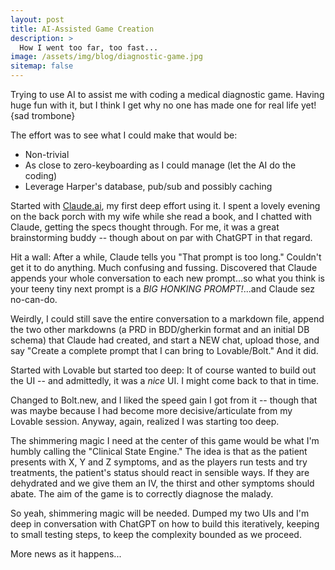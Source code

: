 ```yaml
---
layout: post
title: AI-Assisted Game Creation
description: >
  How I went too far, too fast...
image: /assets/img/blog/diagnostic-game.jpg
sitemap: false
---
```


Trying to use AI to assist me with coding a medical diagnostic game. Having huge fun with it, but I think I get why no one has made one for real life yet! {sad trombone}

The effort was to see what I could make that would be:
* Non-trivial
* As close to zero-keyboarding as I could manage (let the AI do the coding)
* Leverage Harper's database, pub/sub and possibly caching

Started with [Claude.ai](https://claude.ai), my first deep effort using it. I spent a lovely evening on the back porch with my wife while she read a book, and I chatted with Claude, getting the specs thought through. For me, it was a great brainstorming buddy -- though about on par with ChatGPT in that regard.

Hit a wall: After a while, Claude tells you "That prompt is too long." Couldn't get it to do anything. Much confusing and fussing. Discovered that Claude appends your whole conversation to each new prompt...so what you think is your teeny tiny next prompt is a *BIG HONKING PROMPT!*...and Claude sez no-can-do. 

Weirdly, I could still save the entire conversation to a markdown file, append the two other markdowns (a PRD in BDD/gherkin format and an initial DB schema) that Claude had created, and start a NEW chat, upload those, and say "Create a complete prompt that I can bring to Lovable/Bolt." And it did.

Started with Lovable but started too deep: It of course wanted to build out the UI -- and admittedly, it was a *nice* UI. I might come back to that in time. 

Changed to Bolt.new, and I liked the speed gain I got from it -- though that was maybe because I had become more decisive/articulate from my Lovable session. Anyway, again, realized I was starting too deep.

The shimmering magic I need at the center of this game would be what I'm humbly calling the "Clinical State Engine." The idea is that as the patient presents with X, Y and Z symptoms, and as the players run tests and try treatments, the patient's status should react in sensible ways. If they are dehydrated and we give them an IV, the thirst and other symptoms should abate. The aim of the game is to correctly diagnose the malady.

So yeah, shimmering magic will be needed. Dumped my two UIs and I'm deep in conversation with ChatGPT on how to build this iteratively, keeping to small testing steps, to keep the complexity bounded as we proceed. 

More news as it happens...
